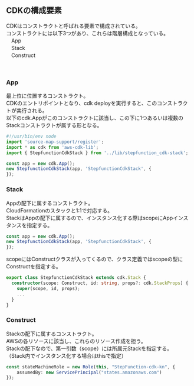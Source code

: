 ## CDKの構成要素
CDKはコンストラクトと呼ばれる要素で構成されている。  
コンストラクトには以下3つがあり、これらは階層構成となっている。  
　App  
　Stack  
　Construct  

<br>

### App
最上位に位置するコンストラクト。  
CDKのエントリポイントとなり、cdk deployを実行すると、このコンストラクトが実行される。  
以下のcdk.Appがこのコンストラクトに該当し、この下に1つあるいは複数のStackコンストラクトが属する形となる。  
```sample.ts
#!/usr/bin/env node
import 'source-map-support/register';
import * as cdk from 'aws-cdk-lib';
import { StepfunctionCdkStack } from '../lib/stepfunction_cdk-stack';

const app = new cdk.App();
new StepfunctionCdkStack(app, 'StepfunctionCdkStack', {
});
```

### Stack
Appの配下に属するコンストラクト。  
CloudFormationのスタックと1:1で対応する。  
StackはAppの配下に属するので、インスタンス化する際はscopeにAppインスタンスを指定する。
```sample.ts  
const app = new cdk.App();
new StepfunctionCdkStack(app, 'StepfunctionCdkStack', {
});
```

scopeにはConstructクラスが入ってくるので、クラス定義ではscopeの型にConstructを指定する。  
```sample.ts
export class StepfunctionCdkStack extends cdk.Stack {
  constructor(scope: Construct, id: string, props?: cdk.StackProps) {
    super(scope, id, props);
    ...
  }
}
```

### Construct
Stackの配下に属するコンストラクト。  
AWSの各リソースに該当し、これらのリソース作成を担う。  
Stackの配下なので、第一引数（scope）には所属元Stackを指定する。  
（Stack内でインスタンス化する場合はthisで指定）  
```sample.ts
const stateMachineRole = new Role(this, "StepFunction-cdk-kn", {
    assumedBy: new ServicePrincipal("states.amazonaws.com")
});
```